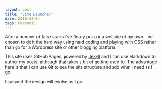 ```yaml
---
layout: post
title: "Site Launched"
date: 2016-06-04
tags: Personal
---
```


After a number of false starts I've finally put out a website of my own. I've chosen to do it the hard way using hard coding and playing with CSS rather than go for a Wordpress site or other blogging platform.

This site uses GitHub Pages, powered by [Jekyll](http://jekyllrb.com) and I can use Markdown to author my posts, although that takes a bit of getting used to. The advantage here is that I can use Git to see the site structure and add what I need as I go. 

I suspect the design will evolve as I go.
